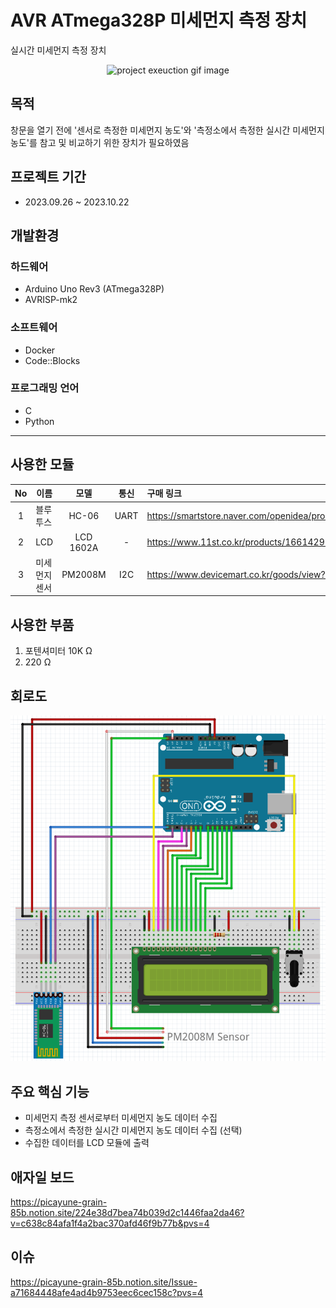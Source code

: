 # AVR ATmega328P 미세먼지 측정 장치

실시간 미세먼지 측정 장치

<div align="center"><img alt="project exeuction gif image" src="image/project_execution.gif" width="800px"/></div>

## 목적

창문을 열기 전에 '센서로 측정한 미세먼지 농도'와 '측정소에서 측정한 실시간 미세먼지 농도'를 참고 및 비교하기 위한 장치가 필요하였음

## 프로젝트 기간

- 2023.09.26 ~ 2023.10.22

## 개발환경

### 하드웨어

- Arduino Uno Rev3 (ATmega328P)
- AVRISP-mk2

### 소프트웨어

- Docker
- Code::Blocks

### 프로그래밍 언어

- C
- Python

---

## 사용한 모듈

| No  | 이름 | 모델 | 통신 | 구매 링크 |
|:---:|---|:---:|:---:|:---|
|1|블루투스|HC-06|UART|https://smartstore.naver.com/openidea/products/4834257629|
|2|LCD|LCD 1602A |-|https://www.11st.co.kr/products/1661429267|
|3|미세먼지 센서|PM2008M|I2C|https://www.devicemart.co.kr/goods/view?no=12240662|

## 사용한 부품

1. 포텐셔미터 10K Ω 
2. 220 Ω

## 회로도

<div align="center"><img alt="schematic capture image" src="image/schematic.png" width="800px"/></div>

## 주요 핵심 기능

- 미세먼지 측정 센서로부터 미세먼지 농도 데이터 수집
- 측정소에서 측정한 실시간 미세먼지 농도 데이터 수집 (선택)
- 수집한 데이터를 LCD 모듈에 출력

## 애자일 보드
https://picayune-grain-85b.notion.site/224e38d7bea74b039d2c1446faa2da46?v=c638c84afa1f4a2bac370afd46f9b77b&pvs=4

## 이슈
https://picayune-grain-85b.notion.site/Issue-a71684448afe4ad4b9753eec6cec158c?pvs=4